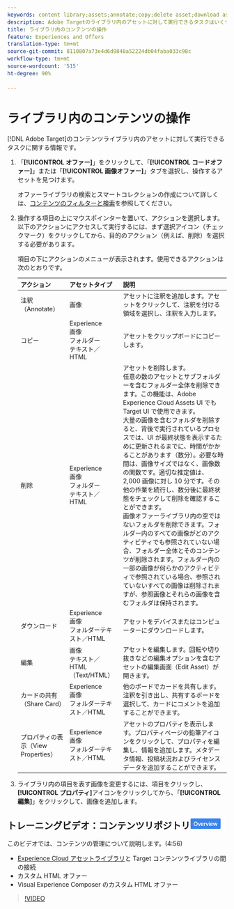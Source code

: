 ```yaml
---
keywords: content library;assets;annotate;copy;delete asset;download asset;edit content;share card;view content properties
description: Adobe Targetのライブラリ内のアセットに対して実行できるタスクはいくつかあります。
title: ライブラリ内のコンテンツの操作
feature: Experiences and Offers
translation-type: tm+mt
source-git-commit: 8110807a73e4d6d9848a52224db04faba033c98c
workflow-type: tm+mt
source-wordcount: '515'
ht-degree: 90%

---
```



# ライブラリ内のコンテンツの操作

[!DNL Adobe Target]のコンテンツライブラリ内のアセットに対して実行できるタスクに関する情報です。

1. 「**[!UICONTROL オファー]**」をクリックして、「**[!UICONTROL コードオファー]**」または「**[!UICONTROL 画像オファー]**」タブを選択し、操作するアセットを見つけます。

   オファーライブラリの検索とスマートコレクションの作成について詳しくは、[コンテンツのフィルターと検索](/help/c-experiences/c-manage-content/filter-and-search-content.md#concept_3B59B8F025BF4CEA82ECC5199D365276)を参照してください。

1. 操作する項目の上にマウスポインターを置いて、アクションを選択します。以下のアクションにアクセスして実行するには、まず選択アイコン（チェックマーク）をクリックしてから、目的のアクション（例えば、削除）を選択する必要があります。

   項目の下にアクションのメニューが表示されます。使用できるアクションは次のとおりです。

   | アクション | アセットタイプ | 説明 |
   |--- |--- |--- |
   | 注釈（Annotate） | 画像 | アセットに注釈を追加します。アセットをクリックして、注釈を付ける領域を選択し、注釈を入力します。 |
   | コピー | Experience <br>画像<br>フォルダー<br>テキスト／HTML | アセットをクリップボードにコピーします。 |
   | 削除 | Experience <br>画像<br>フォルダー<br>テキスト／HTML | アセットを削除します。<br>任意の数のアセットとサブフォルダーを含むフォルダー全体を削除できます。この機能は、Adobe Experience Cloud Assets UI でも Target UI で使用できます。<br>大量の画像を含むフォルダを削除すると、背後で実行されているプロセスでは、UI が最終状態を表示するために更新されるまでに、時間がかかることがあります（数分）。必要な時間は、画像サイズではなく、画像数の関数です。適切な推定値は、2,000 画像に対し 10 分です。その他の作業を続行し、数分後に最終状態をチェックして削除を確認することができます。<br> 画像オファーライブラリ内の空ではないフォルダを削除できます。フォルダー内のすべての画像がどのアクティビティでも参照されていない場合、フォルダー全体とそのコンテンツが削除されます。フォルダー内の一部の画像が何らかのアクティビティで参照されている場合、参照されていないすべての画像は削除されますが、参照画像とそれらの画像を含むフォルダは保持されます。 |
   | ダウンロード | Experience <br>画像<br>フォルダーテキスト／HTML | アセットをデバイスまたはコンピューターにダウンロードします。 |
   | 編集 | 画像<br>テキスト／HTML（Text/HTML） | アセットを編集します。回転や切り抜きなどの編集オプションを含むアセットの編集画面（Edit Asset）が開きます。 |
   | カードの共有（Share Card） | Experience <br>画像<br>フォルダーテキスト／HTML | 他のボードでカードを共有します。注釈を引き出し、共有するボードを選択して、カードにコメントを追加することができます。 |
   | プロパティの表示（View Properties） | Experience <br>画像<br>フォルダーテキスト／HTML | アセットのプロパティを表示します。プロパティページの鉛筆アイコンをクリックして、プロパティを編集し、情報を追加します。メタデータ情報、投稿状況およびライセンスデータを追加することができます。 |

1. ライブラリ内の項目を表す画像を変更するには、項目をクリックし、**[!UICONTROL プロパティ]**&#x200B;アイコンをクリックしてから、「**[!UICONTROL 編集]**」をクリックして、画像を追加します。

## トレーニングビデオ：コンテンツリポジトリ![概要バッジ](/help/assets/overview.png)

このビデオでは、コンテンツの管理について説明します。(4:56)

* [Experience Cloud アセットライブラリ](https://experienceleague.adobe.com/docs/core-services/interface/assets/creative-cloud.html)と Target コンテンツライブラリの間の接続
* カスタム HTML オファー
* Visual Experience Composer のカスタム HTML オファー

>[!VIDEO](https://video.tv.adobe.com/v/17387)